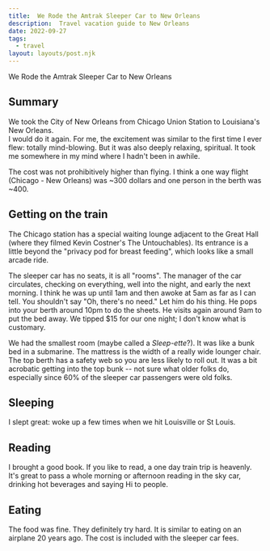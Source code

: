 ```yaml
---
title:  We Rode the Amtrak Sleeper Car to New Orleans  
description:  Travel vacation guide to New Orleans  
date: 2022-09-27
tags:
  - travel
layout: layouts/post.njk
---
```

We Rode the Amtrak Sleeper Car to New Orleans  

##  Summary  
We took the City of New Orleans from Chicago Union Station to Louisiana's New Orleans.  
I would do it again.  For me, the excitement was similar to the first time I ever flew: totally mind-blowing.  But it was also deeply relaxing, spiritual.  It took me somewhere in my mind where I hadn't been in awhile.  
  
The cost was not prohibitively higher than flying.  I think a one way flight (Chicago - New Orleans) was ~300 dollars and one person in the berth was ~400.  
  
## Getting on the train  
The Chicago station has a special waiting lounge adjacent to the Great Hall (where they filmed Kevin Costner's The Untouchables).  Its entrance is a little beyond the "privacy pod for breast feeding", which looks like a small arcade ride.    

The sleeper car has no seats, it is all "rooms".  The manager of the car circulates, checking on everything, well into the night, and early the next morning.  I think he was up until 1am and then awoke at 5am as far as I can tell.  You shouldn't say "Oh, there's no need."  Let him do his thing.  He pops into your berth around 10pm to do the sheets. He visits again around 9am to put the bed away.  We tipped $15 for our one night; I don't know what is customary.  
  
We had the smallest room (maybe called a *Sleep-ette*?).  It was like a bunk bed in a submarine.  The mattress is the width of a really wide lounger chair. The top berth has a safety web so you are less likely to roll out.  It was a bit acrobatic getting into the top bunk -- not sure what older folks do, especially since 60% of the sleeper car passengers were old folks.  


## Sleeping
I slept great: woke up a few times when we hit Louisville or St Louis.  

## Reading  
I brought a good book.  If you like to read, a one day train trip is heavenly.  It's great to pass a whole morning or afternoon reading in the sky car, drinking hot beverages and saying Hi to people.   

## Eating
The food was fine.  They definitely try hard.   It is similar to eating on an airplane 20 years ago.  The cost is included with the sleeper car fees.  





